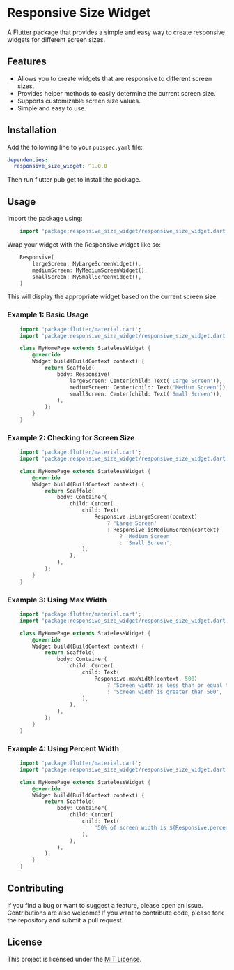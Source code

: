 # Responsive Size Widget

A Flutter package that provides a simple and easy way to create responsive widgets for different screen sizes.

## Features

- Allows you to create widgets that are responsive to different screen sizes.
- Provides helper methods to easily determine the current screen size.
- Supports customizable screen size values.
- Simple and easy to use.

## Installation

Add the following line to your `pubspec.yaml` file:

```yaml
dependencies:
  responsive_size_widget: ^1.0.0
```

Then run flutter pub get to install the package.

## Usage

Import the package using:

```dart
    import 'package:responsive_size_widget/responsive_size_widget.dart';
```

Wrap your widget with the Responsive widget like so:

```dart
    Responsive(
        largeScreen: MyLargeScreenWidget(),
        mediumScreen: MyMediumScreenWidget(),
        smallScreen: MySmallScreenWidget(),
    )
```

This will display the appropriate widget based on the current screen size.

### Example 1: Basic Usage

```dart
    import 'package:flutter/material.dart';
    import 'package:responsive_size_widget/responsive_size_widget.dart';

    class MyHomePage extends StatelessWidget {
        @override
        Widget build(BuildContext context) {
            return Scaffold(
                body: Responsive(
                    largeScreen: Center(child: Text('Large Screen')),
                    mediumScreen: Center(child: Text('Medium Screen')),
                    smallScreen: Center(child: Text('Small Screen')),
                ),
            );
        }
    }

```

### Example 2: Checking for Screen Size

```dart
    import 'package:flutter/material.dart';
    import 'package:responsive_size_widget/responsive_size_widget.dart';

    class MyHomePage extends StatelessWidget {
        @override
        Widget build(BuildContext context) {
            return Scaffold(
                body: Container(
                    child: Center(
                        child: Text(
                            Responsive.isLargeScreen(context)
                                ? 'Large Screen'
                                : Responsive.isMediumScreen(context)
                                    ? 'Medium Screen'
                                    : 'Small Screen',
                        ),
                    ),
                ),
            );
        }
    }

```

### Example 3: Using Max Width

```dart
    import 'package:flutter/material.dart';
    import 'package:responsive_size_widget/responsive_size_widget.dart';

    class MyHomePage extends StatelessWidget {
        @override
        Widget build(BuildContext context) {
            return Scaffold(
                body: Container(
                    child: Center(
                        child: Text(
                            Responsive.maxWidth(context, 500)
                                ? 'Screen width is less than or equal to 500'
                                : 'Screen width is greater than 500',
                        ),
                    ),
                ),
            );
        }
    }


```

### Example 4: Using Percent Width

```dart
    import 'package:flutter/material.dart';
    import 'package:responsive_size_widget/responsive_size_widget.dart';

    class MyHomePage extends StatelessWidget {
        @override
        Widget build(BuildContext context) {
            return Scaffold(
                body: Container(
                    child: Center(
                        child: Text(
                            '50% of screen width is ${Responsive.percentWidth(context, 50)}',
                        ),
                    ),
                ),
            );
        }
    }

```

## Contributing

If you find a bug or want to suggest a feature, please open an issue. Contributions are also welcome! If you want to contribute code, please fork the repository and submit a pull request.

## License

This project is licensed under the [MIT License](LICENSE).
